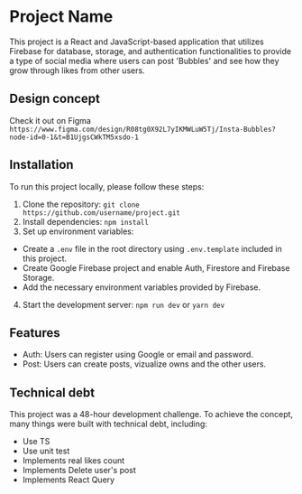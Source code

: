 # Project Name

This project is a React and JavaScript-based application that utilizes Firebase for database, storage, and authentication functionalities to provide a type of social media where users can post 'Bubbles' and see how they grow through likes from other users.

## Design concept
Check it out on Figma `https://www.figma.com/design/R08tg0X92L7yIKMWLuW5Tj/Insta-Bubbles?node-id=0-1&t=B1UjgsCWkTM5xsdo-1`

## Installation

To run this project locally, please follow these steps:

1. Clone the repository: `git clone https://github.com/username/project.git`
2. Install dependencies: `npm install`
3. Set up environment variables: 
  - Create a `.env` file in the root directory using `.env.template` included in this project.
  - Create Google Firebase project and enable Auth, Firestore and Firebase Storage.
  - Add the necessary environment variables provided by Firebase.
4. Start the development server: `npm run dev` or `yarn dev`

## Features

- Auth: Users can register using Google or email and password. 
- Post: Users can create posts, vizualize owns and the other users.

## Technical debt
This project was a 48-hour development challenge. To achieve the concept, many things were built with technical debt, including:
- Use TS
- Use unit test
- Implements real likes count
- Implements Delete user's post
- Implements React Query


